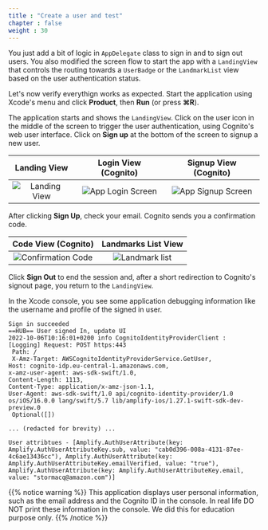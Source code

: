```yaml
---
title : "Create a user and test"
chapter : false
weight : 30
---
```


You just add a bit of logic in `AppDelegate` class to sign in and to sign out users.  You also modified the screen flow to start the app with a `LandingView` that controls the routing towards a `UserBadge` or the `LandmarkList` view based on the user authentication status.

Let's now verify everythign works as expected.  Start the application using Xcode's menu and click **Product**, then **Run** (or press **&#8984;R**).

The application starts and shows the `LandingView`.  Click on the user icon in the middle of the screen to trigger the user authentication, using Cognito's web user interface. Click on **Sign up** at the bottom of the screen to signup a new user.

Landing View | Login View (Cognito) | Signup View (Cognito)
:---: | :---: | :---: |
![Landing View](/images/30-20-test-1.png) | ![App Login Screen](/images/30-20-test-5.png) | ![App Signup Screen](/images/30-20-test-3.png) |

After clicking **Sign Up**, check your email.  Cognito sends you a confirmation code.

Code View (Cognito) | Landmarks List View
:---: | :---: |
![Confirmation Code](/images/30-20-test-4.png) | ![Landmark list](/images/30-20-test-6.png) |

Click **Sign Out** to end the session and, after a short redirection to Cognito's signout page, you return to the `LandingView`.

In the Xcode console, you see some application debugging information like the username and profile of the signed in user.  

```text 
Sign in succeeded
==HUB== User signed In, update UI
2022-10-06T10:16:01+0200 info CognitoIdentityProviderClient : [Logging] Request: POST https:443 
 Path: / 
 X-Amz-Target: AWSCognitoIdentityProviderService.GetUser, 
Host: cognito-idp.eu-central-1.amazonaws.com, 
x-amz-user-agent: aws-sdk-swift/1.0, 
Content-Length: 1113, 
Content-Type: application/x-amz-json-1.1, 
User-Agent: aws-sdk-swift/1.0 api/cognito-identity-provider/1.0 os/iOS/16.0.0 lang/swift/5.7 lib/amplify-ios/1.27.1-swift-sdk-dev-preview.0 
 Optional([])

... (redacted for brevity) ...

User attribtues - [Amplify.AuthUserAttribute(key: Amplify.AuthUserAttributeKey.sub, value: "cab0d396-008a-4131-87ee-4c6ae13436cc"), Amplify.AuthUserAttribute(key: Amplify.AuthUserAttributeKey.emailVerified, value: "true"), Amplify.AuthUserAttribute(key: Amplify.AuthUserAttributeKey.email, value: "stormacq@amazon.com")]
```

{{% notice warning %}}
This application displays user personal information, such as the email address and the Cognito ID in the console.  In real life DO NOT print these information in the console.  We did this for education purpose only.
{{% /notice %}}